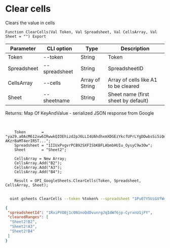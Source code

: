 ﻿---
sidebar_position: 2
---

# Clear cells
 Clears the value in cells



`Function ClearCells(Val Token, Val Spreadsheet, Val CellsArray, Val Sheet = "") Export`

  | Parameter | CLI option | Type | Description |
  |-|-|-|-|
  | Token | --token | String | Token |
  | Spreadsheet | --spreadsheet | String | SpreadsheetID |
  | CellsArray | --cells | Array of String | Array of cells like A1 to be cleared |
  | Sheet | --sheetname | String | Sheet name (first sheet by default) |

  
  Returns:  Map Of KeyAndValue - serialized JSON response from Google

<br/>




```bsl title="Code example"
    Token       = "ya29.a0AcM612xw6IRwwkQIOEhizd2pJ6LLI4UAhdhxmXDGEzYkcfUPrLYgDDwbsSi5iQdc78WPs_1_Qor5KipuV6mAIvr6z-AKzrBaMT4erIR5T...";
    Spreadsheet = "1IIUxPvgvrPCB92SXFISbKBFLAbmbHUIu_OysyC9w3Ow";
    Sheet       = "Sheet2";

    CellsArray = New Array;
    CellsArray.Add("B2");
    CellsArray.Add("A3");
    CellsArray.Add("B4");

    Result = OPI_GoogleSheets.ClearCells(Token, Spreadsheet, CellsArray, Sheet);
```



```sh title="CLI command example"
    
  oint gsheets ClearCells --token %token% --spreadsheet "1Pu07Y5UiGVfW4fqfP7tcSQtdSX_2wdm2Ih23zlxJJwc" --cells %cells% --sheetname "Sheet2"

```

```json title="Result"
{
 "spreadsheetId": "1RxiPYOBj1c0N1noQdDvunrgJqIdWf6jp-CyrxnU1jFY",
 "clearedRanges": [
  "Sheet2!B2",
  "Sheet2!A3",
  "Sheet2!B4"
 ]
}
```
